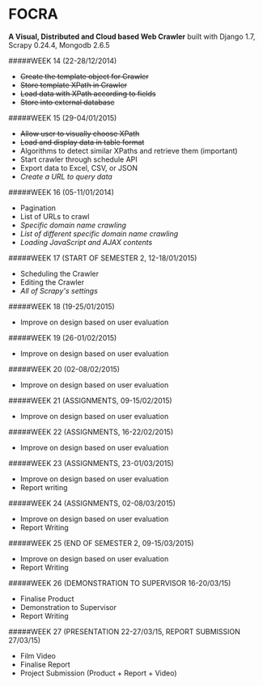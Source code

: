 FOCRA
=====
**A Visual, Distributed and Cloud based Web Crawler** 
built with Django 1.7, Scrapy 0.24.4, Mongodb 2.6.5

#####WEEK 14 (22-28/12/2014)
- ~~Create the template object for Crawler~~
- ~~Store template XPath in Crawler~~
- ~~Load data with XPath according to fields~~
- ~~Store into external database~~

#####WEEK 15 (29-04/01/2015)
- ~~Allow user to visually choose XPath~~
- ~~Load and display data in table format~~
- Algorithms to detect similar XPaths and retrieve them (important)
- Start crawler through schedule API
- Export data to Excel, CSV, or JSON
- *Create a URL to query data*

#####WEEK 16 (05-11/01/2014)
- Pagination
- List of URLs to crawl
- *Specific domain name crawling*
- *List of different specific domain name crawling*
- *Loading JavaScript and AJAX contents*

#####WEEK 17 (START OF SEMESTER 2, 12-18/01/2015)
- Scheduling the Crawler
- Editing the Crawler
- *All of Scrapy's settings*

#####WEEK 18 (19-25/01/2015)
- Improve on design based on user evaluation

#####WEEK 19 (26-01/02/2015)
- Improve on design based on user evaluation

#####WEEK 20 (02-08/02/2015)
- Improve on design based on user evaluation

#####WEEK 21 (ASSIGNMENTS, 09-15/02/2015)
- Improve on design based on user evaluation

#####WEEK 22 (ASSIGNMENTS, 16-22/02/2015)
- Improve on design based on user evaluation

#####WEEK 23 (ASSIGNMENTS, 23-01/03/2015)
- Improve on design based on user evaluation
- Report writing

#####WEEK 24 (ASSIGNMENTS, 02-08/03/2015)
- Improve on design based on user evaluation
- Report Writing

#####WEEK 25 (END OF SEMESTER 2, 09-15/03/2015)
- Improve on design based on user evaluation
- Report Writing

#####WEEK 26 (DEMONSTRATION TO SUPERVISOR 16-20/03/15)
- Finalise Product
- Demonstration to Supervisor
- Report Writing

#####WEEK 27 (PRESENTATION 22-27/03/15, REPORT SUBMISSION 27/03/15)
- Film Video
- Finalise Report
- Project Submission (Product + Report + Video)

